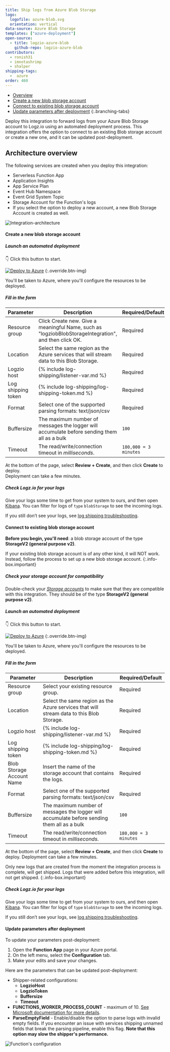 ```yaml
---
title: Ship logs from Azure Blob Storage
logo:
  logofile: azure-blob.svg
  orientation: vertical
data-source: Azure Blob Storage
templates: ["azure-deployment"]
open-source:
  - title: logzio-azure-blob
    github-repo: logzio-azure-blob
contributors:
  - ronish31
  - imnotashrimp
  - shalper
shipping-tags:
  -  azure
order: 460
---
```


<!-- tabContainer:start -->
<div class="branching-container">

* [Overview](#overview)
* [Create a new blob storage account](#new-blob-config)
* [Connect to existing blob storage account](#existing-blob-config)
* [Update parameters after deployment](#update)
{:.branching-tabs}

<!-- tab:start -->
<div id="overview">

Deploy this integration to forward logs from your Azure Blob Storage account
to Logz.io using an automated deployment process. This integration offers the option to connect to an existing Blob storage account or create a new one, and it can be updated post-deployment.


## Architecture overview

The following services are created when you deploy this integration:

* Serverless Function App
* Application Insights
* App Service Plan
* Event Hub Namespace
* Event Grid System Topic
* Storage Account for the Function's logs
* If you select the option to deploy a new account, a new Blob Storage Account is created as well.

![Integration-architecture](https://dytvr9ot2sszz.cloudfront.net/logz-docs/integrations/logzio-blob-diagram.png)



</div>
<!-- tab:end -->


<!-- tab:start -->
<div id="new-blob-config">



#### Create a new blob storage account

<div class="tasklist">

##### Launch an automated deployment

👇 Click this button to start.

[![Deploy to Azure](https://azuredeploy.net/deploybutton.png)](https://portal.azure.com/#create/Microsoft.Template/uri/https%3A%2F%2Fraw.githubusercontent.com%2Flogzio%2Flogzio-azure-blob%2Fmaster%2Fdeployments%2FdeploymentTemplateForNewStorage.json)
{:.override.btn-img}

You'll be taken to Azure,
where you'll configure the resources to be deployed.

##### Fill in the form

| Parameter | Description | Required/Default |
|---|---|---|
| Resource group | Click Create new. Give a meaningful Name, such as "logziobBlobStorageIntegration", and then click OK. | Required |
| Location | Select the same region as the Azure services that will stream data to this Blob Storage. |  Required |
| Logzio host | {% include log-shipping/listener-var.md %} |  Required |
| Log shipping token  | {% include log-shipping/log-shipping-token.md %} | Required |
| Format | Select one of the supported parsing formats: text/json/csv | Required |
| Buffersize | The maximum number of messages the logger will accumulate before sending them all as a bulk  | `100` |
| Timeout | The read/write/connection timeout in *milliseconds*.  | `180,000 = 3 minutes` | 

At the bottom of the page, select **Review + Create**, and then click **Create** to deploy.  
Deployment can take a few minutes.


##### Check Logz.io for your logs

Give your logs some time to get from your system to ours, and then open [Kibana](https://app.logz.io/#/dashboard/kibana/discover?). You can filter for logs of `type` `blobStorage` to see the incoming logs.

If you still don’t see your logs, see [log shipping troubleshooting](https://docs.logz.io/user-guide/log-shipping/log-shipping-troubleshooting.html).



</div>
</div>
<!-- tab:end -->

<!-- tab:start -->
<div id="existing-blob-config">



#### Connect to existing blob storage account

**Before you begin, you'll need**: a blob storage account of the type **StorageV2 (general purpose v2)**.


<!-- info-box-start:info -->
If your existing blob storage account is of any other kind, it will NOT work. Instead, follow the process to set up a new blob storage account.
{:.info-box.important}
<!-- info-box-end -->


<div class="tasklist">

##### Check your storage account for compatibility

Double-check your [_Storage accounts_](https://portal.azure.com/#blade/HubsExtension/BrowseResource/resourceType/Microsoft.Storage%2FStorageAccounts) to make sure that they are compatible with this integration. They should be of the type **StorageV2 (general purpose v2)**.


##### Launch an automated deployment

👇 Click this button to start.

[![Deploy to Azure](https://azuredeploy.net/deploybutton.png)](https://portal.azure.com/#create/Microsoft.Template/uri/https%3A%2F%2Fraw.githubusercontent.com%2Flogzio%2Flogzio-azure-blob%2Fmaster%2Fdeployments%2FdeploymentTemplate.json)
{:.override.btn-img}

You'll be taken to Azure,
where you'll configure the resources to be deployed.

##### Fill in the form

| Parameter | Description | Required/Default |
|---|---|---|
| Resource group | Select your existing resource group. | Required |
| Location | Select the same region as the Azure services that will stream data to this Blob Storage.  |  Required |
| Logzio host | {% include log-shipping/listener-var.md %} |  Required |
| Log shipping token  | {% include log-shipping/log-shipping-token.md %} | Required |
| Blob Storage Account Name | Insert the name of the storage account that contains the logs. |  Required |
| Format | Select one of the supported parsing formats: text/json/csv | Required |
| Buffersize | The maximum number of messages the logger will accumulate before sending them all as a bulk  | `100` |
| Timeout | The read/write/connection timeout in *milliseconds*.  | `180,000 = 3 minutes` | 


At the bottom of the page, select **Review + Create**, and then click **Create** to deploy.  Deployment can take a few minutes. 

<!-- info-box-start:info -->
Only new logs that are created from the moment the integration process is complete, will get shipped. Logs that were added before this integration, will not get shipped.
{:.info-box.important}
<!-- info-box-end -->


##### Check Logz.io for your logs

Give your logs some time to get from your system to ours, and then open [Kibana](https://app.logz.io/#/dashboard/kibana/discover?). You can filter for logs of `type` `blobStorage` to see the incoming logs.
  
If you still don’t see your logs, see [log shipping troubleshooting](https://docs.logz.io/user-guide/log-shipping/log-shipping-troubleshooting.html).

</div>

</div>
<!-- tab:end -->





<!-- tab:start -->
<div id="update">

#### Update parameters after deployment

To update your parameters post-deployment:

1. Open the **Function App** page in your Azure portal. 
2. On the left menu, select the **Configuration** tab. 
3. Make your edits and save your changes.


Here are the parameters that can be updated post-deployment:

* Shipper-related configurations:
  * **LogzioHost**
  * **LogzioToken**
  * **Buffersize**
  * **Timeout**
* **FUNCTIONS_WORKER_PROCESS_COUNT** - maximum of 10. [See Microsoft documentation for more details](https://docs.microsoft.com/en-us/azure/azure-functions/functions-app-settings#functions_worker_process_count).
* **ParseEmptyField** - Enable/disable the option to parse logs with invalid empty fields. If you encounter an issue with services shipping unnamed fields that break the parsing pipeline, enable this flag. **Note that this option may slow the shipper's performance.**


![Function's configuration](https://dytvr9ot2sszz.cloudfront.net/logz-docs/integrations/configuration-settings.png)


</div>
<!-- tab:end -->

</div>
<!-- tabContainer:end -->
